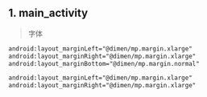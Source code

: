 ## 1. main_activity

> 字体

```xml
android:layout_marginLeft="@dimen/mp.margin.xlarge"
android:layout_marginRight="@dimen/mp.margin.xlarge"
android:layout_marginBottom="@dimen/mp.margin.normal"
```

```xml
android:layout_marginLeft="@dimen/mp.margin.xlarge"
android:layout_marginRight="@dimen/mp.margin.xlarge"
```


